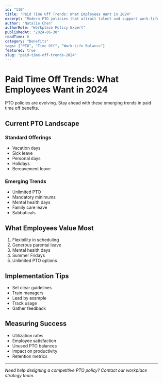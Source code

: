 ```yaml
---
id: "110"
title: "Paid Time Off Trends: What Employees Want in 2024"
excerpt: "Modern PTO policies that attract talent and support work-life balance."
author: "Natalie Chen"
authorRole: "Workplace Policy Expert"
publishedAt: "2024-06-30"
readTime: 6
category: "Benefits"
tags: ["PTO", "Time Off", "Work-Life Balance"]
featured: true
slug: "paid-time-off-trends-2024"
---
```


# Paid Time Off Trends: What Employees Want in 2024

PTO policies are evolving. Stay ahead with these emerging trends in paid time off benefits.

## Current PTO Landscape

### Standard Offerings

- Vacation days
- Sick leave
- Personal days
- Holidays
- Bereavement leave

### Emerging Trends

- Unlimited PTO
- Mandatory minimums
- Mental health days
- Family care leave
- Sabbaticals

## What Employees Value Most

1. Flexibility in scheduling
2. Generous parental leave
3. Mental health days
4. Summer Fridays
5. Unlimited PTO options

## Implementation Tips

- Set clear guidelines
- Train managers
- Lead by example
- Track usage
- Gather feedback

## Measuring Success

- Utilization rates
- Employee satisfaction
- Unused PTO balances
- Impact on productivity
- Retention metrics

---

_Need help designing a competitive PTO policy? Contact our workplace strategy team._

